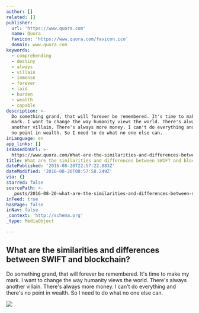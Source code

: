 ```yaml
---
author: []
related: []
publisher:
  url: 'https://www.quora.com'
  name: Quora
  favicon: 'https://www.quora.com/favicon.ico'
  domain: www.quora.com
keywords:
  - comprehending
  - destiny
  - always
  - villain
  - immense
  - forever
  - laid
  - burden
  - wealth
  - capable
description: >-
  Do something grand, that will forever be remembered. It's time to make my
  mark. I want to change the way humanity views the world. There's always
  another villain. There's always more money. I can't do everything and there's
  no point in wealth. So I need to do what no one else can.
inLanguage: en
app_links: []
isBasedOnUrl: >-
  https://www.quora.com/What-are-the-similarities-and-differences-between-SWIFT-and-blockchain
title: What are the similarities and differences between SWIFT and blockchain?
datePublished: '2016-08-20T22:57:22.883Z'
dateModified: '2016-08-20T08:57:58.249Z'
via: {}
starred: false
sourcePath: >-
  _posts/2016-08-20-what-are-the-similarities-and-differences-between-swift-and.md
inFeed: true
hasPage: false
inNav: false
_context: 'http://schema.org'
_type: MediaObject

---
```

<article style=""><h1>What are the similarities and differences between SWIFT and blockchain?</h1><p>Do something grand, that will forever be remembered. It's time to make my mark. I want to change the way humanity views the world. There's always another villain. There's always more money. I can't do everything and there's no point in wealth. So I need to do what no one else can.</p><img src="https://qph.ec.quoracdn.net/main-thumb-t-478194-200-iihxmwcvockpiyoyeuhdguvynmntnsec.jpeg" /></article>